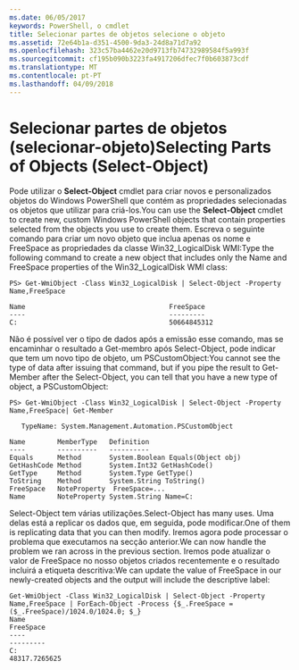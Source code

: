 ```yaml
---
ms.date: 06/05/2017
keywords: PowerShell, o cmdlet
title: Selecionar partes de objetos selecione o objeto
ms.assetid: 72e64b1a-d351-4500-9da3-24d8a71d7a92
ms.openlocfilehash: 323c57ba4462e20d9713fb74732989584f5a993f
ms.sourcegitcommit: cf195b090b3223fa4917206dfec7f0b603873cdf
ms.translationtype: MT
ms.contentlocale: pt-PT
ms.lasthandoff: 04/09/2018
---
```

# <a name="selecting-parts-of-objects-select-object"></a><span data-ttu-id="906f5-103">Selecionar partes de objetos (selecionar-objeto)</span><span class="sxs-lookup"><span data-stu-id="906f5-103">Selecting Parts of Objects (Select-Object)</span></span>

<span data-ttu-id="906f5-104">Pode utilizar o **Select-Object** cmdlet para criar novos e personalizados objetos do Windows PowerShell que contém as propriedades selecionadas os objetos que utilizar para criá-los.</span><span class="sxs-lookup"><span data-stu-id="906f5-104">You can use the **Select-Object** cmdlet to create new, custom Windows PowerShell objects that contain properties selected from the objects you use to create them.</span></span> <span data-ttu-id="906f5-105">Escreva o seguinte comando para criar um novo objeto que inclua apenas os nome e FreeSpace as propriedades da classe Win32_LogicalDisk WMI:</span><span class="sxs-lookup"><span data-stu-id="906f5-105">Type the following command to create a new object that includes only the Name and FreeSpace properties of the Win32_LogicalDisk WMI class:</span></span>

```
PS> Get-WmiObject -Class Win32_LogicalDisk | Select-Object -Property Name,FreeSpace

Name                                    FreeSpace
----                                    ---------
C:                                      50664845312
```

<span data-ttu-id="906f5-106">Não é possível ver o tipo de dados após a emissão esse comando, mas se encaminhar o resultado a Get-membro após Select-Object, pode indicar que tem um novo tipo de objeto, um PSCustomObject:</span><span class="sxs-lookup"><span data-stu-id="906f5-106">You cannot see the type of data after issuing that command, but if you pipe the result to Get-Member after the Select-Object, you can tell that you have a new type of object, a PSCustomObject:</span></span>

```
PS> Get-WmiObject -Class Win32_LogicalDisk | Select-Object -Property Name,FreeSpace| Get-Member

   TypeName: System.Management.Automation.PSCustomObject

Name        MemberType   Definition
----        ----------   ----------
Equals      Method       System.Boolean Equals(Object obj)
GetHashCode Method       System.Int32 GetHashCode()
GetType     Method       System.Type GetType()
ToString    Method       System.String ToString()
FreeSpace   NoteProperty  FreeSpace=...
Name        NoteProperty System.String Name=C:
```

<span data-ttu-id="906f5-107">Select-Object tem várias utilizações.</span><span class="sxs-lookup"><span data-stu-id="906f5-107">Select-Object has many uses.</span></span> <span data-ttu-id="906f5-108">Uma delas está a replicar os dados que, em seguida, pode modificar.</span><span class="sxs-lookup"><span data-stu-id="906f5-108">One of them is replicating data that you can then modify.</span></span> <span data-ttu-id="906f5-109">Iremos agora pode processar o problema que executamos na secção anterior.</span><span class="sxs-lookup"><span data-stu-id="906f5-109">We can now handle the problem we ran across in the previous section.</span></span> <span data-ttu-id="906f5-110">Iremos pode atualizar o valor de FreeSpace no nosso objetos criados recentemente e o resultado incluirá a etiqueta descritiva:</span><span class="sxs-lookup"><span data-stu-id="906f5-110">We can update the value of FreeSpace in our newly-created objects and the output will include the descriptive label:</span></span>

```
Get-WmiObject -Class Win32_LogicalDisk | Select-Object -Property Name,FreeSpace | ForEach-Object -Process {$_.FreeSpace = ($_.FreeSpace)/1024.0/1024.0; $_}
Name                                                                  FreeSpace
----                                                                  ---------
C:                                                                48317.7265625
```